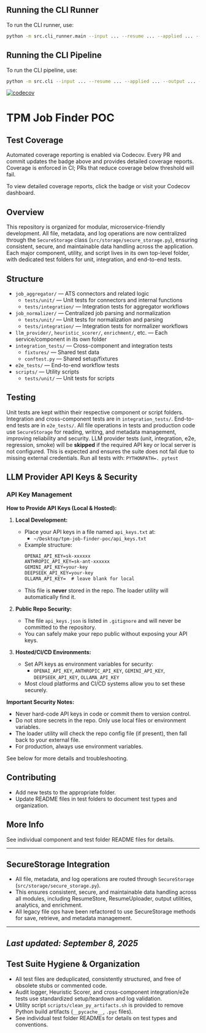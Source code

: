 ## Running the CLI Runner

To run the CLI runner, use:

```bash
python -m src.cli_runner.main --input ... --resume ... --applied ... --output ... --log ... --export-format csv --dedupe --enrich --verbose
```

## Running the CLI Pipeline

To run the CLI pipeline, use:

```bash
python -m src.cli --input ... --resume ... --applied ... --output ... --log ... --export-format excel --dedupe --enrich --verbose
```


[![codecov](https://codecov.io/gh/kevin-toles/tpm-job-finder-poc/branch/dev/graph/badge.svg)](https://codecov.io/gh/kevin-toles/tpm-job-finder-poc)
# TPM Job Finder POC

## Test Coverage
Automated coverage reporting is enabled via Codecov. Every PR and commit updates the badge above and provides detailed coverage reports. Coverage is enforced in CI; PRs that reduce coverage below threshold will fail.

To view detailed coverage reports, click the badge or visit your Codecov dashboard.

## Overview
This repository is organized for modular, microservice-friendly development. All file, metadata, and log operations are now centralized through the `SecureStorage` class (`src/storage/secure_storage.py`), ensuring consistent, secure, and maintainable data handling across the application. Each major component, utility, and script lives in its own top-level folder, with dedicated test folders for unit, integration, and end-to-end tests.

## Structure
- `job_aggregator/` — ATS connectors and related logic
	- `tests/unit/` — Unit tests for connectors and internal functions
	- `tests/integration/` — Integration tests for aggregator workflows
- `job_normalizer/` — Centralized job parsing and normalization
	- `tests/unit/` — Unit tests for normalization and parsing
	- `tests/integration/` — Integration tests for normalizer workflows
- `llm_provider/`, `heuristic_scorer/`, `enrichment/`, etc. — Each service/component in its own folder
- `integration_tests/` — Cross-component and integration tests
	- `fixtures/` — Shared test data
	- `conftest.py` — Shared setup/fixtures
- `e2e_tests/` — End-to-end workflow tests
- `scripts/` — Utility scripts
	- `tests/unit/` — Unit tests for scripts


## Testing
Unit tests are kept within their respective component or script folders.
Integration and cross-component tests are in `integration_tests/`.
End-to-end tests are in `e2e_tests/`.
All file operations in tests and production code use `SecureStorage` for reading, writing, and metadata management, improving reliability and security.
LLM provider tests (unit, integration, e2e, regression, smoke) will be **skipped** if the required API key or local server is not configured. This is expected and ensures the suite does not fail due to missing external credentials.
Run all tests with:
	```
	PYTHONPATH=. pytest
	```

## LLM Provider API Keys & Security

### API Key Management

**How to Provide API Keys (Local & Hosted):**

1. **Local Development:**
	 - Place your API keys in a file named `api_keys.txt` at:
		 - `~/Desktop/tpm-job-finder-poc/api_keys.txt`
	 - Example structure:
		 ```txt
		 OPENAI_API_KEY=sk-xxxxxx
		 ANTHROPIC_API_KEY=sk-ant-xxxxxx
		 GEMINI_API_KEY=your-key
		 DEEPSEEK_API_KEY=your-key
		 OLLAMA_API_KEY=  # leave blank for local
		 ```
	 - This file is **never** stored in the repo. The loader utility will automatically find it.

2. **Public Repo Security:**
	- The file `api_keys.json` is listed in `.gitignore` and will never be committed to the repository.
	- You can safely make your repo public without exposing your API keys.

2. **Hosted/CI/CD Environments:**
	 - Set API keys as environment variables for security:
		 - `OPENAI_API_KEY`, `ANTHROPIC_API_KEY`, `GEMINI_API_KEY`, `DEEPSEEK_API_KEY`, `OLLAMA_API_KEY`
	 - Most cloud platforms and CI/CD systems allow you to set these securely.

**Important Security Notes:**
- Never hard-code API keys in code or commit them to version control.
- Do not store secrets in the repo. Only use local files or environment variables.
- The loader utility will check the repo config file (if present), then fall back to your external file.
- For production, always use environment variables.

See below for more details and troubleshooting.


## Contributing
- Add new tests to the appropriate folder.
- Update README files in test folders to document test types and organization.

## More Info
See individual component and test folder README files for details.

---

## SecureStorage Integration

- All file, metadata, and log operations are routed through `SecureStorage` (`src/storage/secure_storage.py`).
- This ensures consistent, secure, and maintainable data handling across all modules, including ResumeStore, ResumeUploader, output utilities, analytics, and enrichment.
- All legacy file ops have been refactored to use SecureStorage methods for save, retrieve, and metadata management.

---

_Last updated: September 8, 2025_
---

## Test Suite Hygiene & Organization

- All test files are deduplicated, consistently structured, and free of obsolete stubs or commented code.
- Audit logger, Heuristic Scorer, and cross-component integration/e2e tests use standardized setup/teardown and log validation.
- Utility script `scripts/clean_py_artifacts.sh` is provided to remove Python build artifacts (`__pycache__`, `.pyc` files).
- See individual test folder READMEs for details on test types and conventions.
